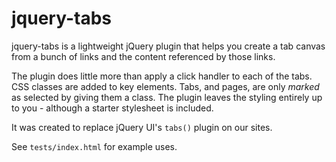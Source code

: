 # jquery-tabs

jquery-tabs is a lightweight jQuery plugin that helps you create a tab canvas from a bunch of links and the content referenced by those links.

The plugin does little more than apply a click handler to each of the tabs.  CSS classes are added to key elements.  Tabs, and pages, are only *marked* as selected by giving them a class.  The plugin leaves the styling entirely up to you - although a starter stylesheet is included.

It was created to replace jQuery UI's `tabs()` plugin on our sites.

See `tests/index.html` for example uses.